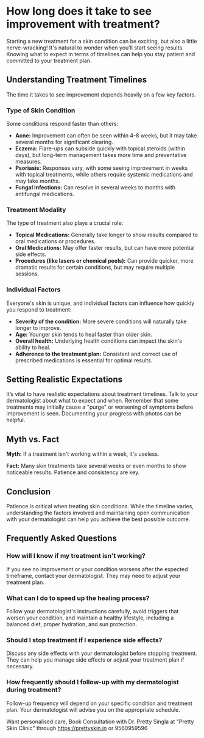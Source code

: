 # How long does it take to see improvement with treatment?

Starting a new treatment for a skin condition can be exciting, but also a little nerve-wracking! It's natural to wonder when you’ll start seeing results. Knowing what to expect in terms of timelines can help you stay patient and committed to your treatment plan.

## Understanding Treatment Timelines

The time it takes to see improvement depends heavily on a few key factors.

### Type of Skin Condition

Some conditions respond faster than others:
*   **Acne:** Improvement can often be seen within 4-8 weeks, but it may take several months for significant clearing.
*   **Eczema:** Flare-ups can subside quickly with topical steroids (within days), but long-term management takes more time and preventative measures.
*   **Psoriasis:** Responses vary, with some seeing improvement in weeks with topical treatments, while others require systemic medications and may take months.
*   **Fungal Infections:** Can resolve in several weeks to months with antifungal medications.

### Treatment Modality

The type of treatment also plays a crucial role:

*   **Topical Medications:** Generally take longer to show results compared to oral medications or procedures.
*   **Oral Medications:** May offer faster results, but can have more potential side effects.
*   **Procedures (like lasers or chemical peels):** Can provide quicker, more dramatic results for certain conditions, but may require multiple sessions.

### Individual Factors

Everyone's skin is unique, and individual factors can influence how quickly you respond to treatment:

*   **Severity of the condition:** More severe conditions will naturally take longer to improve.
*   **Age:** Younger skin tends to heal faster than older skin.
*   **Overall health:** Underlying health conditions can impact the skin's ability to heal.
*   **Adherence to the treatment plan:** Consistent and correct use of prescribed medications is essential for optimal results.

## Setting Realistic Expectations

It’s vital to have realistic expectations about treatment timelines. Talk to your dermatologist about what to expect and when. Remember that some treatments may initially cause a "purge" or worsening of symptoms before improvement is seen. Documenting your progress with photos can be helpful.

## Myth vs. Fact

**Myth:** If a treatment isn't working within a week, it's useless.

**Fact:** Many skin treatments take several weeks or even months to show noticeable results. Patience and consistency are key.

## Conclusion

Patience is critical when treating skin conditions. While the timeline varies, understanding the factors involved and maintaining open communication with your dermatologist can help you achieve the best possible outcome.

## Frequently Asked Questions

### How will I know if my treatment isn't working?
If you see no improvement or your condition worsens after the expected timeframe, contact your dermatologist. They may need to adjust your treatment plan.

### What can I do to speed up the healing process?
Follow your dermatologist's instructions carefully, avoid triggers that worsen your condition, and maintain a healthy lifestyle, including a balanced diet, proper hydration, and sun protection.

### Should I stop treatment if I experience side effects?
Discuss any side effects with your dermatologist before stopping treatment. They can help you manage side effects or adjust your treatment plan if necessary.

### How frequently should I follow-up with my dermatologist during treatment?
Follow-up frequency will depend on your specific condition and treatment plan. Your dermatologist will advise you on the appropriate schedule.

Want personalised care, Book Consultation with Dr. Pretty Singla at "Pretty Skin Clinic" through https://prettyskin.in or 9560959596
